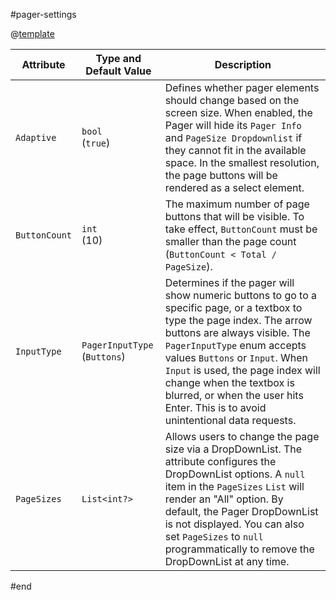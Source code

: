 #pager-settings
 
@[template](/_contentTemplates/common/parameters-table-styles.md#table-layout)

| Attribute | Type and Default Value | Description |
|----------|----------|----------|
|`Adaptive` | `bool` <br/> (`true`) | Defines whether pager elements should change based on the screen size. When enabled, the Pager will hide its `Pager Info` and `PageSize Dropdownlist` if they cannot fit in the available space. In the smallest resolution, the page buttons will be rendered as a select element.
|`ButtonCount` | `int` <br/> (10) | The maximum number of page buttons that will be visible. To take effect, `ButtonCount` must be smaller than the page count (`ButtonCount < Total / PageSize`).
| `InputType` | `PagerInputType` <br/> (`Buttons`) | Determines if the pager will show numeric buttons to go to a specific page, or a textbox to type the page index. The arrow buttons are always visible. The `PagerInputType` enum accepts values `Buttons`  or `Input`. When `Input` is used, the page index will change when the textbox is blurred, or when the user hits Enter. This is to avoid unintentional data requests.
| `PageSizes` | `List<int?>` | Allows users to change the page size via a DropDownList. The attribute configures the DropDownList options. A `null` item in the `PageSizes` `List` will render an "All" option. By default, the Pager DropDownList is not displayed. You can also set `PageSizes` to `null` programmatically to remove the DropDownList at any time.
#end